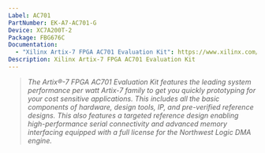 ```yaml
---
Label: AC701
PartNumber: EK-A7-AC701-G
Device: XC7A200T-2
Package: FBG676C
Documentation:
  - "Xilinx Artix-7 FPGA AC701 Evaluation Kit": https://www.xilinx.com/products/boards-and-kits/ek-a7-ac701-g.html
Description: Xilinx Artix-7 FPGA AC701 Evaluation Kit
---
```


> *The Artix®-7 FPGA AC701 Evaluation Kit features the leading system performance per watt Artix-7 family to get you quickly prototyping for your cost sensitive applications.  This includes all the basic components of hardware, design tools, IP, and pre-verified reference designs.  This also features a targeted reference design enabling high-performance serial connectivity and advanced memory interfacing equipped with a full license for the Northwest Logic DMA engine.*
